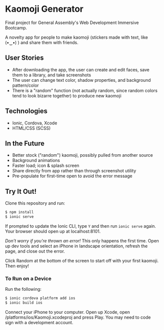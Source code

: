 # Kaomoji Generator

Final project for General Assembly's Web Development Immersive Bootcamp.

A novelty app for people to make kaomoji (stickers made with text, like (•‿•) ) and share them with friends.

## User Stories

* After downloading the app, the user can create and edit faces, save them to a library, and take screenshots
* The user can change text color, shadow properties, and background pattern/color
* There is a "random" function (not actually random, since random colors tend to look bizarre together) to produce new kaomoji

## Technologies

* Ionic, Cordova, Xcode
* HTML/CSS (SCSS)

## In the Future

* Better stock ("random") kaomoji, possibly pulled from another source
* Background animations
* Faster load; icon & splash screen
* Share directly from app rather than through screenshot utility
* Pre-populate for first-time open to avoid the error message

## Try It Out!

Clone this repository and run:

```bash
$ npm install
$ ionic serve
```

If prompted to update the Ionic CLI, type `Y` and then run `ionic serve` again. Your browser should open up at localhost:8101.

*Don't worry if you're thrown an error!* This only happens the first time. Open up dev tools and select an iPhone in landscape orientation, refresh the page, and close out the error.

Click Random at the bottom of the screen to start off with your first kaomoji. Then enjoy!

### To Run on a Device

Run the following:

```bash
$ ionic cordova platform add ios
$ ionic build ios
```

Connect your iPhone to your computer.
Open up Xcode, open /platforms/ios/Kaomoji.xcodeproj and press Play. You may need to code sign with a development account.